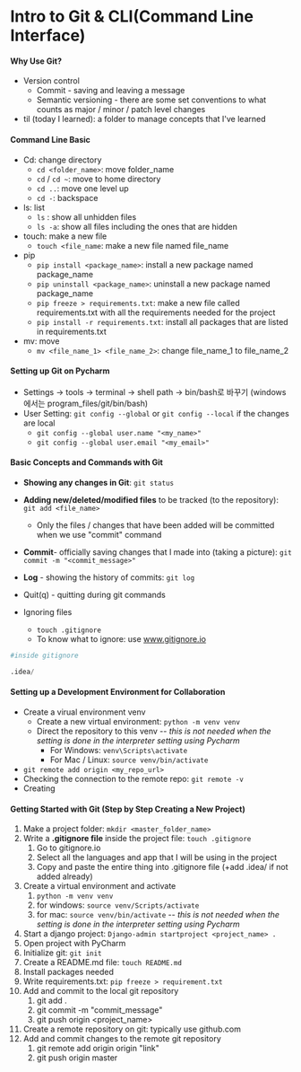 # Intro to Git & CLI(Command Line Interface)

#### Why Use Git?

- Version control
  - Commit - saving and leaving a message
  - Semantic versioning - there are some set conventions to what counts as major / minor / patch level changes
- til (today I learned): a folder to manage concepts that I've learned

#### **Command Line Basic**

- Cd: change directory
  - `cd <folder_name>`: move folder_name
  - `cd` / `cd ~`: move to home directory
  - `cd ..`: move one level up
  - `cd -`: backspace
- ls: list
  - `ls` : show all unhidden files
  - `ls -a`: show all files including the ones that are hidden
- touch: make a new file
  - `touch <file_name`: make a new file named file_name
- pip
  - `pip install <package_name>`: install a new package named package_name
  - `pip uninstall <package_name>`: uninstall a new package named package_name
  - `pip freeze > requirements.txt`: make a new file called requirements.txt with all the requirements needed for the project
  - `pip install -r requirements.txt`: install all packages that are listed in requirements.txt
- mv: move
  - `mv <file_name_1> <file_name_2>`: change file_name_1 to file_name_2



#### **Setting up Git on Pycharm**

- Settings → tools → terminal → shell path → bin/bash로 바꾸기 (windows에서는 program_files/git/bin/bash)
- User Setting: `git config --global` or `git config --local` if the changes are local
  - `git config --global user.name "<my_name>"`
  - `git config --global user.email "<my_email>"`



#### Basic Concepts and Commands with Git

- **Showing any changes in Git**: `git status`
- **Adding new/deleted/modified files** to be tracked (to the repository): `git add <file_name>`
  - Only the files / changes that have been added will be committed when we use "commit" command
- **Commit**- officially saving changes that I made into (taking a picture): `git commit -m "<commit_message>"`
- **Log** - showing the history of commits: `git log`
- Quit(q) - quitting during git commands 

- Ignoring files 
  - `touch .gitignore`
  - To know what to ignore: use www.gitignore.io

```python
#inside gitignore

.idea/
```



#### Setting up a Development Environment for Collaboration

- Create a virual environment venv
  - Create a new virtual environment: `python -m venv venv`
  - Direct the repository to this venv -- *this is not needed when the setting is done in the interpreter setting using Pycharm*
    - For Windows: `venv\Scripts\activate`
    - For Mac / Linux: `source venv/bin/activate`
- `git remote add origin <my_repo_url>`
- Checking the connection to the remote repo: `git remote -v`
- Creating



#### Getting Started with Git (Step by Step Creating a New Project)

1. Make a project folder: `mkdir <master_folder_name>`
2. Write a **.gitignore file** inside the project file: `touch .gitignore`
   1. Go to gitignore.io
   2. Select all the languages and app that I will be using in the project
   3. Copy and paste the entire thing into .gitignore file (+add .idea/ if not added already)
3. Create a virtual environment and activate
   1. `python -m venv venv`
   2. for windows: `source venv/Scripts/activate`
   3. for mac: `source venv/bin/activate` -- *this is not needed when the setting is done in the interpreter setting using Pycharm*
4. Start a django project: `Django-admin startproject <project_name> .`
5. Open project with PyCharm
6. Initialize git: `git init`
7. Create a README.md file: `touch README.md`
8. Install packages needed
9. Write requirements.txt: `pip freeze > requirement.txt`
10. Add and commit to the local git repository
    1. git add .
    2. git commit -m "commit_message"
    3. git push origin <project_name>
11. Create a remote repository on git: typically use github.com
12. Add and commit changes to the remote git repository
    1. git remote add origin origin "link"
    2. git push origin master
